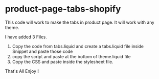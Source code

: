 # product-page-tabs-shopify
This code will work to make the tabs in product page. It will work with any theme.


I have added 3 Files. 
1. Copy the code from tabs.liquid and create a tabs.liquid file inside Snippet and paste those code
2. copy the script and paste at the bottom of theme.liquid file
3. Copy the CSS and paste inside the stylesheet file.

That's All Enjoy ! 
